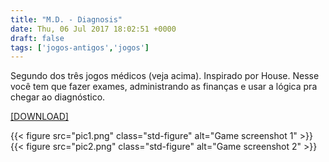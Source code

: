 ```yaml
---
title: "M.D. - Diagnosis"
date: Thu, 06 Jul 2017 18:02:51 +0000
draft: false
tags: ['jogos-antigos','jogos']
---
```


Segundo dos três jogos médicos (veja acima). Inspirado por House. Nesse você tem que fazer exames, administrando as finanças e usar a lógica pra chegar ao diagnóstico.

[\[DOWNLOAD\]](https://www.dropbox.com/s/9lxid85cm109cpk/M.D.%20-%20Diagnosis.rar?dl=0)

{{< figure src="pic1.png" class="std-figure" alt="Game screenshot 1" >}}
{{< figure src="pic2.png" class="std-figure" alt="Game screenshot 2" >}}